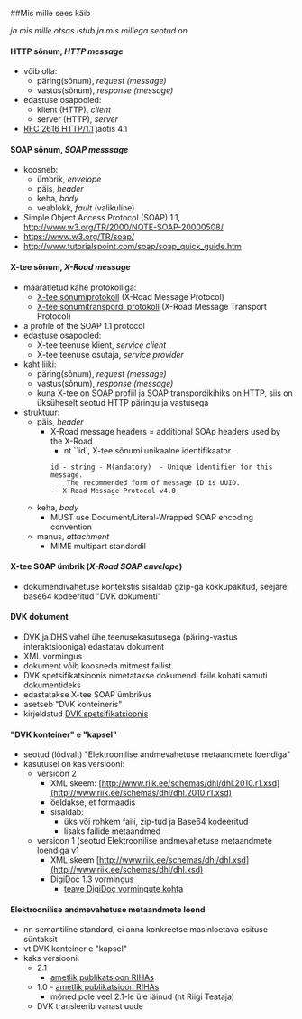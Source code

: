 ##Mis mille sees käib

_ja mis mille otsas istub ja mis millega seotud on_

#### HTTP sõnum, _HTTP message_
- võib olla:
  - päring(sõnum), _request (message)_
  - vastus(sõnum), _response (message)_
- edastuse osapooled:
  - klient (HTTP), _client_
  - server (HTTP), _server_
- [RFC 2616 HTTP/1.1](https://tools.ietf.org/html/rfc2616) jaotis 4.1

#### SOAP sõnum, _SOAP messsage_
- koosneb:
  - ümbrik, _envelope_
  - päis, _header_
  - keha, _body_
  - veablokk, _fault_ (valikuline)
- Simple Object Access Protocol (SOAP) 1.1, http://www.w3.org/TR/2000/NOTE-SOAP-20000508/
- https://www.w3.org/TR/soap/
- http://www.tutorialspoint.com/soap/soap_quick_guide.htm 

#### X-tee sõnum, _X-Road message_
- määratletud kahe protokolliga:
  - [X-tee sõnumiprotokoll](http://x-road.eu/docs/x-road_message_protocol_v4.0.pdf) (X-Road Message Protocol)
  - [X-tee sõnumitranspordi protokoll](http://x-road.eu/docs/x-road_message_transport_protocol.pdf) (X-Road Message Transport Protocol)
- a profile of the SOAP 1.1 protocol
- edastuse osapooled:
  - X-tee teenuse klient, _service client_
  - X-tee teenuse osutaja, _service provider_
- kaht liiki:
  - päring(sõnum), _request (message)_
  - vastus(sõnum), _response (message)_
  - kuna X-tee on SOAP profiil ja SOAP transpordikihiks on HTTP, siis on üksüheselt seotud HTTP päringu ja vastusega
- struktuur:
  - päis, _header_
    - X-Road message headers = additional SOAp headers used by the X-Road
      - nt ``id`, X-tee sõnumi unikaalne identifikaator. 
      ```
      id - string - M(andatory)  - Unique identifier for this message.
          The recommended form of message ID is UUID.
      -- X-Road Message Protocol v4.0
      ```
  - keha, _body_
    - MUST use Document/Literal-Wrapped SOAP encoding convention 
  - manus, _attachment_
    - MIME multipart standardil 

#### X-tee SOAP ümbrik (_X-Road SOAP envelope_)
- dokumendivahetuse kontekstis sisaldab gzip-ga kokkupakitud, seejärel base64 kodeeritud "DVK dokumenti"

#### DVK dokument
- DVK ja DHS vahel ühe teenusekasutusega (päring-vastus interaktsiooniga) edastatav dokument
- XML vormingus
- dokument võib koosneda mitmest failist
- DVK spetsifikatsioonis nimetatakse dokumendi faile kohati samuti dokumentideks
- edastatakse X-tee SOAP ümbrikus
- asetseb "DVK konteineris"
- kirjeldatud [DVK spetsifikatsioonis](https://github.com/e-gov/DVK/tree/master/doc)

#### "DVK konteiner" e "kapsel"
- seotud (lõdvalt) "Elektroonilise andmevahetuse metaandmete loendiga"
- kasutusel on kas versiooni:
  - versioon 2
    - XML skeem: [http://www.riik.ee/schemas/dhl/dhl.2010.r1.xsd](http://www.riik.ee/schemas/dhl/dhl.2010.r1.xsd)
    - öeldakse, et <failid> formaadis
    - sisaldab:
      - üks või rohkem faili, zip-tud ja Base64 kodeeritud
      - lisaks failide metaandmed
  - versioon 1 (seotud Elektroonilise andmevahetuse metaandmete loendiga v1
    - XML skeem [http://www.riik.ee/schemas/dhl/dhl.xsd](http://www.riik.ee/schemas/dhl/dhl.xsd)
    - DigiDoc 1.3 vormingus
      - [teave DigiDoc vormingute kohta](http://www.id.ee/?id=36161)
  
#### Elektroonilise andmevahetuse metaandmete loend
 - nn semantiline standard, ei anna konkreetse masinloetava esituse süntaksit
 - vt DVK konteiner e "kapsel"
 - kaks versiooni:
   - 2.1
     - [ametlik publikatsioon RIHAs](https://riha.eesti.ee/riha/main/xml/elektroonilise_andmevahetuse_metaandmete_loend/1)
   - 1.0 - [ametlik publikatsioon RIHAs](https://riha.eesti.ee/riha/main/xml/elektroonilise_andmevahetuse_metaandmete_loend)
     - mõned pole veel 2.1-le üle läinud (nt Riigi Teataja)
   - DVK transleerib vanast uude




  
